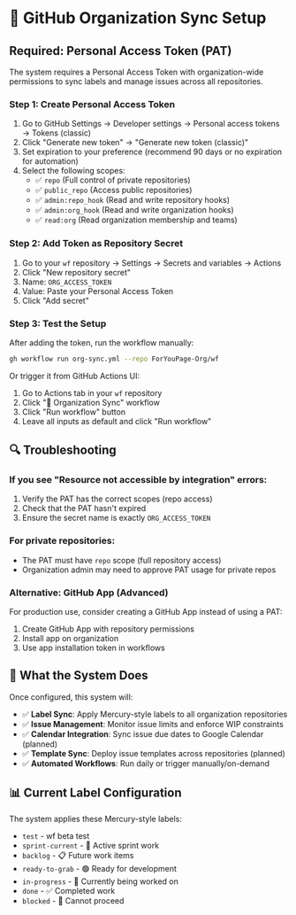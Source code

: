 # 🚀 GitHub Organization Sync Setup

## Required: Personal Access Token (PAT)

The system requires a Personal Access Token with organization-wide permissions to sync labels and manage issues across all repositories.

### Step 1: Create Personal Access Token

1. Go to GitHub Settings → Developer settings → Personal access tokens → Tokens (classic)
2. Click "Generate new token" → "Generate new token (classic)"
3. Set expiration to your preference (recommend 90 days or no expiration for automation)
4. Select the following scopes:
   - ✅ `repo` (Full control of private repositories)
   - ✅ `public_repo` (Access public repositories) 
   - ✅ `admin:repo_hook` (Read and write repository hooks)
   - ✅ `admin:org_hook` (Read and write organization hooks)
   - ✅ `read:org` (Read organization membership and teams)

### Step 2: Add Token as Repository Secret

1. Go to your `wf` repository → Settings → Secrets and variables → Actions
2. Click "New repository secret"
3. Name: `ORG_ACCESS_TOKEN`
4. Value: Paste your Personal Access Token
5. Click "Add secret"

### Step 3: Test the Setup

After adding the token, run the workflow manually:

```bash
gh workflow run org-sync.yml --repo ForYouPage-Org/wf
```

Or trigger it from GitHub Actions UI:
1. Go to Actions tab in your `wf` repository
2. Click "🚀 Organization Sync" workflow
3. Click "Run workflow" button
4. Leave all inputs as default and click "Run workflow"

## 🔍 Troubleshooting

### If you see "Resource not accessible by integration" errors:
1. Verify the PAT has the correct scopes (repo access)
2. Check that the PAT hasn't expired
3. Ensure the secret name is exactly `ORG_ACCESS_TOKEN`

### For private repositories:
- The PAT must have `repo` scope (full repository access)
- Organization admin may need to approve PAT usage for private repos

### Alternative: GitHub App (Advanced)
For production use, consider creating a GitHub App instead of using a PAT:
1. Create GitHub App with repository permissions
2. Install app on organization
3. Use app installation token in workflows

## 🎯 What the System Does

Once configured, this system will:

- ✅ **Label Sync**: Apply Mercury-style labels to all organization repositories
- ✅ **Issue Management**: Monitor issue limits and enforce WIP constraints  
- ✅ **Calendar Integration**: Sync issue due dates to Google Calendar (planned)
- ✅ **Template Sync**: Deploy issue templates across repositories (planned)
- ✅ **Automated Workflows**: Run daily or trigger manually/on-demand

## 📊 Current Label Configuration

The system applies these Mercury-style labels:
- `test` - wf beta test
- `sprint-current` - 🎯 Active sprint work  
- `backlog` - 📋 Future work items
- `ready-to-grab` - 🟢 Ready for development
- `in-progress` - 🔄 Currently being worked on
- `done` - ✅ Completed work
- `blocked` - 🚫 Cannot proceed